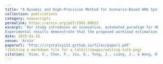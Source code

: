 ```yaml
---
title: "A Dynamic and High-Precision Method for Scenario-Based HRA Synthetic Data Collection in Multi-Agent Collaborative Environments Driven by LLMs"
collection: publications
category: manuscripts
permalink: https://arxiv.org/pdf/2502.00022
excerpt: 'Our study introduces an innovative, automated paradigm for HRA data collection through a scenario-driven approach that accurately estimates operator workload in collaborative settings. By fine-tuning large language models on high-temperature gas-cooled reactor operational data, our method simulates human behavior and cognitive load in real time, dynamically adapting to workload changes.
Experimental results demonstrate that the proposed workload estimation with LLMs and agents (WELLA) method outperforms existing LLM-based approaches in prediction accuracy.'
date: 2025-01-16
venue: 'Arxiv'
paperurl: 'http://crystalxy123.github.io/files/paper1.pdf'
![Editing a markdown file for a talk](/images/editing-talk.png)
citation: 'Xiao, X., Chen, P., Jia, Q., Tong, J., Liang, J., & Wang, H. (2025). A Dynamic and High-Precision Method for Scenario-Based HRA Synthetic Data Collection in Multi-Agent Collaborative Environments Driven by LLMs. arXiv preprint arXiv:2502.00022.'
---
```


